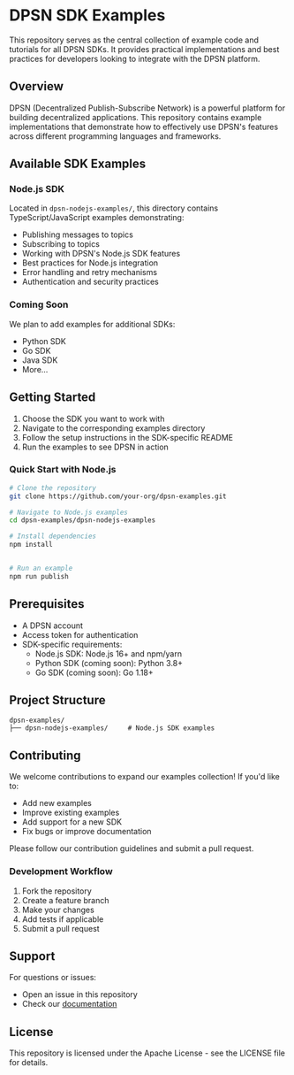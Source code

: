 # DPSN SDK Examples

This repository serves as the central collection of example code and tutorials for all DPSN SDKs. It provides practical implementations and best practices for developers looking to integrate with the DPSN platform.

## Overview

DPSN (Decentralized Publish-Subscribe Network) is a powerful platform for building decentralized applications. This repository contains example implementations that demonstrate how to effectively use DPSN's features across different programming languages and frameworks.

## Available SDK Examples

### Node.js SDK
Located in `dpsn-nodejs-examples/`, this directory contains TypeScript/JavaScript examples demonstrating:
- Publishing messages to topics
- Subscribing to topics
- Working with DPSN's Node.js SDK features
- Best practices for Node.js integration
- Error handling and retry mechanisms
- Authentication and security practices

### Coming Soon
We plan to add examples for additional SDKs:
- Python SDK
- Go SDK
- Java SDK
- More...

## Getting Started

1. Choose the SDK you want to work with
2. Navigate to the corresponding examples directory
3. Follow the setup instructions in the SDK-specific README
4. Run the examples to see DPSN in action

### Quick Start with Node.js

```bash
# Clone the repository
git clone https://github.com/your-org/dpsn-examples.git

# Navigate to Node.js examples
cd dpsn-examples/dpsn-nodejs-examples

# Install dependencies
npm install


# Run an example
npm run publish
```

## Prerequisites

- A DPSN account
- Access token for authentication
- SDK-specific requirements:
  - Node.js SDK: Node.js 16+ and npm/yarn
  - Python SDK (coming soon): Python 3.8+
  - Go SDK (coming soon): Go 1.18+

## Project Structure

```
dpsn-examples/
├── dpsn-nodejs-examples/     # Node.js SDK examples

```

## Contributing

We welcome contributions to expand our examples collection! If you'd like to:
- Add new examples
- Improve existing examples
- Add support for a new SDK
- Fix bugs or improve documentation

Please follow our contribution guidelines and submit a pull request.

### Development Workflow

1. Fork the repository
2. Create a feature branch
3. Make your changes
4. Add tests if applicable
5. Submit a pull request

## Support

For questions or issues:
- Open an issue in this repository
- Check our [documentation](https://docs.dpsn.org)


## License

This repository is licensed under the Apache License - see the LICENSE file for details.
